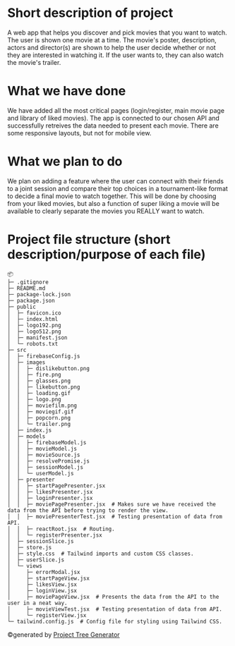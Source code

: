 # Short description of project
A web app that helps you discover and pick movies that you want to watch. The user is shown one movie at a time. The movie's poster, description, actors and director(s) are shown to help the user decide whether or not they are interested in watching it. If the user wants to, they can also watch the movie's trailer. 

# What we have done
We have added all the most critical pages (login/register, main movie page and library of liked movies). The app is connected to our chosen API and successfully retreives the data needed to present each movie. There are some responsive layouts, but not for mobile view.

# What we plan to do
We plan on adding a feature where the user can connect with their friends to a joint session and compare their top choices in a tournament-like format to decide a final movie to watch together. This will be done by choosing from your liked movies, but also a function of super liking a movie will be available to clearly separate the movies you REALLY want to watch.

# Project file structure (short description/purpose of each file)
```
📦 
├─ .gitignore
├─ README.md
├─ package-lock.json
├─ package.json
├─ public
│  ├─ favicon.ico
│  ├─ index.html
│  ├─ logo192.png
│  ├─ logo512.png
│  ├─ manifest.json
│  └─ robots.txt
├─ src
│  ├─ firebaseConfig.js 
│  ├─ images
│  │  ├─ dislikebutton.png
│  │  ├─ fire.png
│  │  ├─ glasses.png
│  │  ├─ likebutton.png
│  │  ├─ loading.gif
│  │  ├─ logo.png
│  │  ├─ moviefilm.png
│  │  ├─ moviegif.gif
│  │  ├─ popcorn.png
│  │  └─ trailer.png
│  ├─ index.js
│  ├─ models
│  │  ├─ firebaseModel.js
│  │  ├─ movieModel.js
│  │  ├─ movieSource.js
│  │  ├─ resolvePromise.js
│  │  ├─ sessionModel.js
│  │  └─ userModel.js
│  ├─ presenter
│  │  ├─ startPagePresenter.jsx
│  │  ├─ likesPresenter.jsx
│  │  ├─ loginPresenter.jsx
│  │  ├─ moviePagePresenter.jsx  # Makes sure we have received the data from the API before trying to render the view.
│  │  ├─ moviePresenterTest.jsx  # Testing presentation of data from API.
│  │  ├─ reactRoot.jsx  # Routing.
│  │  └─ registerPresenter.jsx
│  ├─ sessionSlice.js
│  ├─ store.js
│  ├─ style.css  # Tailwind imports and custom CSS classes.
│  ├─ userSlice.js
│  └─ views
│     ├─ errorModal.jsx
│     ├─ startPageView.jsx
│     ├─ likesView.jsx
│     ├─ loginView.jsx
│     ├─ moviePageView.jsx  # Presents the data from the API to the user in a neat way.
│     ├─ movieViewTest.jsx  # Testing presentation of data from API.
│     └─ registerView.jsx
└─ tailwind.config.js  # Config file for styling using Tailwind CSS.
```
©generated by [Project Tree Generator](https://woochanleee.github.io/project-tree-generator)
